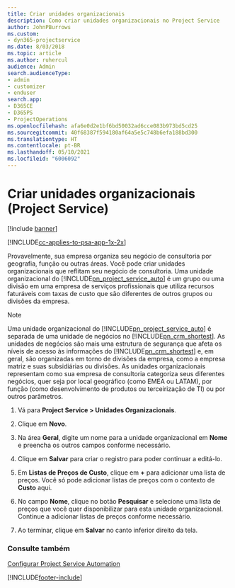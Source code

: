 ```yaml
---
title: Criar unidades organizacionais
description: Como criar unidades organizacionais no Project Service
author: JohnPBurrows
ms.custom:
- dyn365-projectservice
ms.date: 8/03/2018
ms.topic: article
ms.author: ruhercul
audience: Admin
search.audienceType:
- admin
- customizer
- enduser
search.app:
- D365CE
- D365PS
- ProjectOperations
ms.openlocfilehash: afa6e0d2e1bf6bd50032ad6cce083b973bd5cd25
ms.sourcegitcommit: 40f68387f594180af64a5e5c748b6efa188bd300
ms.translationtype: HT
ms.contentlocale: pt-BR
ms.lasthandoff: 05/10/2021
ms.locfileid: "6006092"
---
```

# <a name="create-organizational-units-project-service"></a>Criar unidades organizacionais (Project Service)

[!include [banner](../includes/psa-now-project-operations.md)]

[!INCLUDE[cc-applies-to-psa-app-1x-2x](../includes/cc-applies-to-psa-app-1x-2x.md)]

Provavelmente, sua empresa organiza seu negócio de consultoria por geografia, função ou outras áreas. Você pode criar unidades organizacionais que reflitam seu negócio de consultoria. Uma unidade organizacional do [!INCLUDE[pn_project_service_auto](../includes/pn-project-service-auto.md)] é um grupo ou uma divisão em uma empresa de serviços profissionais que utiliza recursos faturáveis com taxas de custo que são diferentes de outros grupos ou divisões da empresa.  
  
> [!NOTE]
>  Uma unidade organizacional do [!INCLUDE[pn_project_service_auto](../includes/pn-project-service-auto.md)] é separada de uma unidade de negócios no [!INCLUDE[pn_crm_shortest](../includes/pn-crm-shortest.md)]. As unidades de negócios são mais uma estrutura de segurança que afeta os níveis de acesso às informações do [!INCLUDE[pn_crm_shortest](../includes/pn-crm-shortest.md)] e, em geral, são organizadas em torno de divisões da empresa, como a empresa matriz e suas subsidiárias ou divisões. As unidades organizacionais representam como sua empresa de consultoria categoriza seus diferentes negócios, quer seja por local geográfico (como EMEA ou LATAM), por função (como desenvolvimento de produtos ou terceirização de TI) ou por outros parâmetros.  
  
1.  Vá para **Project Service > Unidades Organizacionais**.  
  
2.  Clique em **Novo**.  
  
3.  Na área **Geral**, digite um nome para a unidade organizacional em **Nome** e preencha os outros campos conforme necessário.  
  
4.  Clique em **Salvar** para criar o registro para poder continuar a editá-lo.  
  
5.  Em **Listas de Preços de Custo**, clique em **+** para adicionar uma lista de preços. Você só pode adicionar listas de preços com o contexto de **Custo** aqui.  
  
6.  No campo **Nome**, clique no botão **Pesquisar** e selecione uma lista de preços que você quer disponibilizar para esta unidade organizacional. Continue a adicionar listas de preços conforme necessário.  
  
7.  Ao terminar, clique em **Salvar** no canto inferior direito da tela.  
  
### <a name="see-also"></a>Consulte também  
 [Configurar Project Service Automation](../psa/configure.md)


[!INCLUDE[footer-include](../includes/footer-banner.md)]